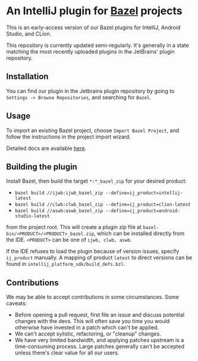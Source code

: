 # An IntelliJ plugin for [Bazel](http://bazel.build) projects

This is an early-access version of our Bazel plugins for IntelliJ,
Android Studio, and CLion.

This repository is currently updated semi-regularly. It's generally
in a state matching the most recently uploaded plugins in the
JetBrains' plugin repository.

## Installation

You can find our plugin in the Jetbrains plugin repository by going to
`Settings -> Browse Repositories`, and searching for `Bazel`.

## Usage

To import an existing Bazel project, choose `Import Bazel Project`,
and follow the instructions in the project import wizard.

Detailed docs are available [here](http://ij.bazel.build).

## Building the plugin

Install Bazel, then build the target `*:*_bazel_zip` for your desired product:

* `bazel build //ijwb:ijwb_bazel_zip --define=ij_product=intellij-latest`
* `bazel build //clwb:clwb_bazel_zip --define=ij_product=clion-latest`
* `bazel build //aswb:aswb_bazel_zip --define=ij_product=android-studio-latest`

from the project root. This will create a plugin zip file at
`bazel-bin/<PRODUCT>/<PRODUCT>_bazel.zip`, which can be installed directly
from the IDE. `<PRODUCT>` can be one of `ijwb, clwb, aswb`.

If the IDE refuses to load the plugin because of version issues, specify
`ij_product` manually. A mapping of product `latest` to direct versions can be
found in `intellij_platform_sdk/build_defs.bzl`.

## Contributions

We may be able to accept contributions in some circumstances. Some caveats:

  * Before opening a pull request, first file an issue and discuss potential
    changes with the devs. This will often save you time you would otherwise
    have invested in a patch which can't be applied.
  * We can't accept sylistic, refactoring, or "cleanup" changes.
  * We have very limited bandwidth, and applying patches upstream is a
    time-consuming process. Large patches generally can't be accepted unless
    there's clear value for all our users.
